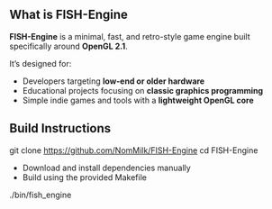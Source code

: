 
## What is FISH-Engine

**FISH-Engine**  is a minimal, fast, and retro-style game engine built specifically around **OpenGL 2.1**.

It’s designed for:
- Developers targeting **low-end or older hardware**
- Educational projects focusing on **classic graphics programming**
- Simple indie games and tools with a **lightweight OpenGL core**

## Build Instructions
git clone https://github.com/NomMilk/FISH-Engine
cd FISH-Engine

- Download and install dependencies manually
- Build using the provided Makefile

./bin/fish_engine
